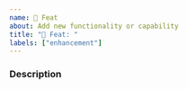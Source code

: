 ```yaml
---
name: 🚀 Feat
about: Add new functionality or capability
title: "🚀 Feat: "
labels: ["enhancement"]
---
```


<!--
Title Format: 🚀 Feat: <short description>
Example: 🚀 Feat: add retry logic to LLM block
-->

### Description
<!-- What does this feature add? Be clear and concise -->
